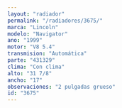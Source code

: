 ```yaml
---
layout: "radiador"
permalink: "/radiadores/3675/"
marca: "Lincoln"
modelo: "Navigator"
ano: "1999"
motor: "V8 5.4"
transmision: "Automática"
parte: "431329"
clima: "Con clima"
alto: "31 7/8"
ancho: "17"
observaciones: "2 pulgadas grueso"
id: "3675"
---
```



